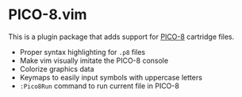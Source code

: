 # PICO-8.vim

This is a plugin package that adds support for [PICO-8](https://www.lexaloffle.com/pico-8.php) cartridge files.

* Proper syntax highlighting for `.p8` files
* Make vim visually imitate the PICO-8 console
* Colorize graphics data
* Keymaps to easily input symbols with uppercase letters
* `:Pico8Run` command to run current file in PICO-8

